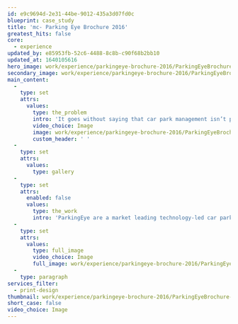 ```yaml
---
id: e9c9694d-2e31-44be-9012-435a3d07fd0c
blueprint: case_study
title: 'mc- Parking Eye Brochure 2016'
greatest_hits: false
core:
  - experience
updated_by: e85953fb-52c6-4488-8c8b-c90f68b2bb10
updated_at: 1640105616
hero_image: work/experience/parkingeye-brochure-2016/ParkingEyeBrochure-10-Experience-Full-Image-1360x768.5.jpg
secondary_image: work/experience/parkingeye-brochure-2016/ParkingEyeBrochure-10-Experience-Secondary-Image-896x597.jpg
main_content:
  -
    type: set
    attrs:
      values:
        type: the_problem
        intro: 'It goes without saying that car park management isn’t pretty. But ParkingEye are a market leading technology-led car park management brand, so they wanted to shout about it. So they came to us. With a little creative magic, we took their tech heavy content and uninspiring software screenshots and produced an elongated trifold brochure that gets their message across in a concise and manageable way. Our mission was to make their content communicate with the audience effectively. Mission complete we’d say.'
        video_choice: Image
        image: work/experience/parkingeye-brochure-2016/ParkingEyeBrochure-10-Experience-Large-927x522-3.jpg
        custom_header: ' '
  -
    type: set
    attrs:
      values:
        type: gallery
  -
    type: set
    attrs:
      enabled: false
      values:
        type: the_work
        intro: 'ParkingEye are a market leading technology-led car park management company, and they required some promotional material to showcase that to potential customers. With a little creative magic, we have taken their tech heavy content and uninspiring software screenshots (car park management, it isn’t pretty) and produced an elongated trifold brochure that anybody can simply pick up, browse and effortlessly retain the information in a concise and manageable way. Our mission was to make their content communicate with the audience effectively. Mission complete we’d say.'
  -
    type: set
    attrs:
      values:
        type: full_image
        video_choice: Image
        full_image: work/experience/parkingeye-brochure-2016/ParkingEyeBrochure-10-Experience-Full-Image-1360x768.5-2.jpg
  -
    type: paragraph
services_filter:
  - print-design
thumbnail: work/experience/parkingeye-brochure-2016/ParkingEyeBrochure-10-Experience-Full-Image-1360x768.5-thumbnail.jpg
short_case: false
video_choice: Image
---
```

